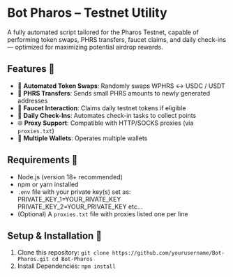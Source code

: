 # Bot Pharos – Testnet Utility

A fully automated script tailored for the Pharos Testnet, capable of performing token swaps, PHRS transfers, faucet claims, and daily check-ins — optimized for maximizing potential airdrop rewards.

## Features 🌟

- 🔁 **Automated Token Swaps**: Randomly swaps WPHRS ↔ USDC / USDT
- 💸 **PHRS Transfers**: Sends small PHRS amounts to newly generated addresses
- 🚰 **Faucet Interaction**: Claims daily testnet tokens if eligible
- 📆 **Daily Check-Ins**: Automates check-in tasks to collect points
- 🌐 **Proxy Support**: Compatible with HTTP/SOCKS proxies (via `proxies.txt`)
- 🧠 **Multiple Wallets**: Operates multiple wallets

## Requirements 🧩

- Node.js (version 18+ recommended)
- npm or yarn installed
- `.env` file with your private key(s) set as:
  PRIVATE_KEY_1=YOUR_RIVATE_KEY
  PRIVATE_KEY_2=YOUR_PRIVATE_KEY
  etc...
- (Optional) A `proxies.txt` file with proxies listed one per line

## Setup & Installation 🔧

1. Clone this repository:
   `git clone https://github.com/yourusername/Bot-Pharos.git
   cd Bot-Pharos`
2. Install Dependencies:
   `npm install`
